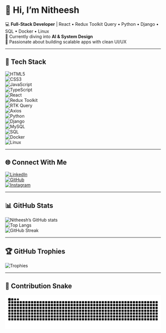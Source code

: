 # 👋 Hi, I’m Nitheesh  

💻 **Full-Stack Developer** | React • Redux Toolkit Query • Python • Django • SQL • Docker • Linux  
🌱 Currently diving into **AI & System Design**  
🚀 Passionate about building scalable apps with clean UI/UX  

---

## 🚀 Tech Stack  

![HTML5](https://img.shields.io/badge/HTML5-E34F26?style=for-the-badge&logo=html5&logoColor=white)  
![CSS3](https://img.shields.io/badge/CSS3-1572B6?style=for-the-badge&logo=css3&logoColor=white)  
![JavaScript](https://img.shields.io/badge/JavaScript-F7DF1E?style=for-the-badge&logo=javascript&logoColor=black)  
![TypeScript](https://img.shields.io/badge/TypeScript-3178C6?style=for-the-badge&logo=typescript&logoColor=white)  
![React](https://img.shields.io/badge/React-20232A?style=for-the-badge&logo=react&logoColor=61DAFB)  
![Redux Toolkit](https://img.shields.io/badge/Redux%20Toolkit-764ABC?style=for-the-badge&logo=redux&logoColor=white)  
![RTK Query](https://img.shields.io/badge/RTK%20Query-764ABC?style=for-the-badge&logo=redux&logoColor=white)  
![Axios](https://img.shields.io/badge/Axios-5A29E4?style=for-the-badge&logo=axios&logoColor=white)  
![Python](https://img.shields.io/badge/Python-3776AB?style=for-the-badge&logo=python&logoColor=white)  
![Django](https://img.shields.io/badge/Django-092E20?style=for-the-badge&logo=django&logoColor=white)  
![MySQL](https://img.shields.io/badge/MySQL-005C84?style=for-the-badge&logo=mysql&logoColor=white)  
![SQL](https://img.shields.io/badge/SQL-336791?style=for-the-badge&logo=postgresql&logoColor=white)  
![Docker](https://img.shields.io/badge/Docker-2496ED?style=for-the-badge&logo=docker&logoColor=white)  
![Linux](https://img.shields.io/badge/Linux-FCC624?style=for-the-badge&logo=linux&logoColor=black)  

---

## 🌐 Connect With Me  

[![LinkedIn](https://img.shields.io/badge/LinkedIn-%230077B5.svg?&style=for-the-badge&logo=linkedin&logoColor=white)](https://www.linkedin.com/in/nitheesh21)  
[![GitHub](https://img.shields.io/badge/GitHub-100000?style=for-the-badge&logo=github&logoColor=white)](https://github.com/Nitheesh-Chinnusamy)  
[![Instagram](https://img.shields.io/badge/Instagram-%23E4405F.svg?&style=for-the-badge&logo=instagram&logoColor=white)](https://www.instagram.com/phoenix_nitheesh_007/)  

---

## 📊 GitHub Stats  

![Nitheesh’s GitHub stats](https://github-readme-stats.vercel.app/api?username=Nitheesh-Chinnusamy&show_icons=true&theme=radical)  
![Top Langs](https://github-readme-stats.vercel.app/api/top-langs/?username=Nitheesh-Chinnusamy&layout=compact&theme=radical)  
![GitHub Streak](https://github-readme-streak-stats.herokuapp.com/?user=Nitheesh-Chinnusamy&theme=radical)  

---

## 🏆 GitHub Trophies  

![Trophies](https://github-profile-trophy.vercel.app/?username=Nitheesh-Chinnusamy&theme=radical&no-frame=false&no-bg=true&margin-w=15)  

---

## 🐍 Contribution Snake  

![Snake animation](https://github.com/Nitheesh-Chinnusamy/Nitheesh-Chinnusamy/blob/output/snake-dark.svg)
 
